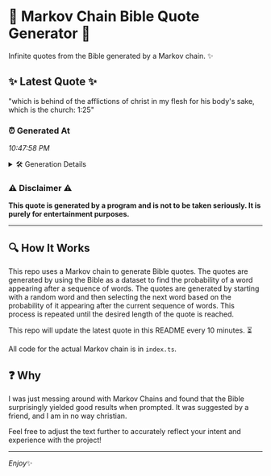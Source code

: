 # 📖 Markov Chain Bible Quote Generator 📖

Infinite quotes from the Bible generated by a Markov chain. ✨

## ✨ Latest Quote ✨
"which is behind of the afflictions of christ in my flesh for his body's sake, which is the church: 1:25"

### ⏰ Generated At
*10:47:58 PM*

<details>
    <summary>🛠️ Generation Details</summary>
    <p>
        <strong>🌱 Seed:</strong> which<br>
        <strong>🔄 Iterations:</strong> 19<br>
        <strong>📜 Context History:</strong><br>[ which ]: is<br>[ which, is ]: behind<br>[ which, is, behind ]: of<br>[ which, is, behind, of ]: the<br>[ which, is, behind, of, the ]: afflictions<br>[ which, is, behind, of, the, afflictions ]: of<br>[ is, behind, of, the, afflictions, of ]: christ<br>[ behind, of, the, afflictions, of, christ ]: in<br>[ of, the, afflictions, of, christ, in ]: my<br>[ the, afflictions, of, christ, in, my ]: flesh<br>[ afflictions, of, christ, in, my, flesh ]: for<br>[ of, christ, in, my, flesh, for ]: his<br>[ christ, in, my, flesh, for, his ]: body's<br>[ in, my, flesh, for, his, body's ]: sake,<br>[ my, flesh, for, his, body's, sake, ]: which<br>[ flesh, for, his, body's, sake,, which ]: is<br>[ for, his, body's, sake,, which, is ]: the<br>[ his, body's, sake,, which, is, the ]: church:<br>[ body's, sake,, which, is, the, church: ]: 1:25<br>
    </p>
</details>

### ⚠️ Disclaimer ⚠️
**This quote is generated by a program and is not to be taken seriously. It is purely for entertainment purposes.**

---

## 🔍 How It Works

This repo uses a Markov chain to generate Bible quotes. The quotes are generated by using the Bible as a dataset to find the probability of a word appearing after a sequence of words. The quotes are generated by starting with a random word and then selecting the next word based on the probability of it appearing after the current sequence of words. This process is repeated until the desired length of the quote is reached.

This repo will update the latest quote in this README every 10 minutes. ⏳

All code for the actual Markov chain is in `index.ts`.

## ❓ Why

I was just messing around with Markov Chains and found that the Bible surprisingly yielded good results when prompted. 
It was suggested by a friend, and I am in no way christian.

Feel free to adjust the text further to accurately reflect your intent and experience with the project!

---

*Enjoy*✨
